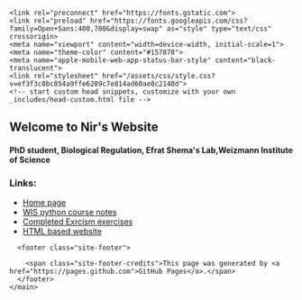 

<html lang="en-US">
  <head>
    <meta charset="UTF-8">

<!-- Begin Jekyll SEO tag v2.7.1 -->
<title>GitHub Page of Nir Erez</title>
<meta name="generator" content="Jekyll v3.9.0" />
<meta property="og:title" content="GitHub Page of Nir Erez" />
<meta property="og:locale" content="en_US" />
<link rel="canonical" href="https://github.nirer06.com/" />
<meta property="og:url" content="https://github.szabgab.com/" />
<meta property="og:site_name" content="GitHub Page of Nir Erez" />
<meta name="twitter:card" content="summary" />
<meta property="twitter:title" content="GitHub Page of Nir Erez" />
<script type="application/ld+json">
{"url":"https://github.nirer06.com/","@type":"WebSite","headline":"GitHub Page of Nir Erez","name":"GitHub Page of Nir Erez","@context":"https://schema.org"}</script>
<!-- End Jekyll SEO tag -->

    <link rel="preconnect" href="https://fonts.gstatic.com">
    <link rel="preload" href="https://fonts.googleapis.com/css?family=Open+Sans:400,700&display=swap" as="style" type="text/css" crossorigin>
    <meta name="viewport" content="width=device-width, initial-scale=1">
    <meta name="theme-color" content="#157878">
    <meta name="apple-mobile-web-app-status-bar-style" content="black-translucent">
    <link rel="stylesheet" href="/assets/css/style.css?v=ef3f3c8bc854a9ffe6289c7e814ad60ae8c2140d">
    <!-- start custom head snippets, customize with your own _includes/head-custom.html file -->

<!-- Setup Google Analytics -->



<!-- You can set your favicon here -->
<!-- link rel="shortcut icon" type="image/x-icon" href="/favicon.ico" -->

<!-- end custom head snippets -->


  </head>
  <body>
     <main id="content" class="main-content" role="main">

<h2 id="experience"><strong>Welcome to Nir's Website</strong></h2>

<h4 id="phd-student-theoretical-Biological-Regulation">PhD student, Biological Regulation, Efrat Shema's Lab,Weizmann Institute of Science</h4>
<h3 id="Links">Links:</h3>
<ul>
  <li><a href="https://nirer06.github.io/">Home page</a></li>
  <li><a href="https://nirer06.github.io/Notes">WIS python course notes</a></li>
  <li><a href="https://nirer06.github.io/Excercism">Completed Exrcism exercises</a></li>
  <li><a href="https://nirer06.github.io/web/index.html">HTML based website</a></li>
</ul>


      <footer class="site-footer">
        
        <span class="site-footer-credits">This page was generated by <a href="https://pages.github.com">GitHub Pages</a>.</span>
      </footer>
    </main>
  </body>
</html>
